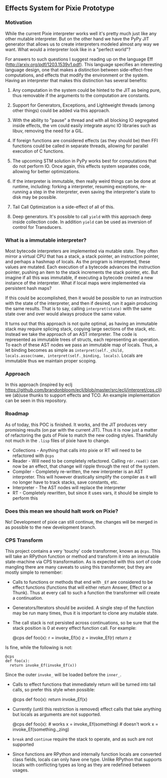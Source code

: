 ## Effects System for Pixie Prototype

### Motivation

While the current Pixie interpreter works well it's pretty much just like any other mutable interpreter. But on the other
hand we have the PyPy JIT generator that allows us to create interpreters modeled almost any way we want. What would a
interpreter look like in a "perfect world"?

For answers to such questions I suggest reading up on the language Eff (http://arxiv.org/pdf/1203.1539v1.pdf). This language
specifies an interesting language design, one that makes a distinction between side-effect-free computations, and effects that
modify the environment or the system. Having an interpreter that makes this distinction has several benefits:

1) Any computation in the system could be hinted to the JIT as being pure, thus removable if the arguments to the computation
are constants.

2) Support for Generators, Exceptions, and Lightweight threads (among other things) could be added via this approach.

3) With the ability to "pause" a thread and with all blocking IO segregated inside effects, the vm could easily integrate
async IO libraries such as libuv, removing the need for a GIL.

4) If foreign functions are considered effects (as they should be) then FFI functions could be called in separate threads,
allowing for parallel execution of C functions.

5) The upcoming STM solution in PyPy works best for computations that do not perform IO. Once again, this effects system
separates code, allowing for better optimizations.

6) If the interpreter is immutable, then really weird things can be done at runtime, including: forking a interpreter, resuming
exceptions, re-running a step in the interpreter, even saving the interpreter's state to disk may be possible.

7) Tail Call Optimization is a side-effect of all of this.

8) Deep generators. It's possible to call `yield` with this approach deep inside collection code. In addition `yield` can be used
as inversion of control for Transducers.

### What is a immutable interpreter?
Most bytecode interpreters are implemented via mutable state. They often mirror a virtual CPU that has a stack, a stack pointer, an instruction pointer, and perhaps a hashmap of locals. As the program is interpreted, these values are mutated. Each execution of a bytecode advances the instruction pointer, pushing an item to the stack increments the stack pointer, etc. But imagine if all this was immutable, if executing a bytecode created a new instance of the interpreter. What if local maps were implemented via persistent hash maps?

If this could be accomplished, then it would be possible to run an instruction with the state of the interpreter, and then if desired, run it again producing the same results. That is to say, calling `interpret(state)` with the same state over and over would always produce the same value. 

It turns out that this approach is not quite optimal, as having an immutable stack may require splicing stack, copying large sections of the stack, etc. Instead we take the approach of an AST interpreter. The code is represented as immutable trees of structs, each representing an operation. To each of these AST nodes we pass an immutable map of locals. Thus, a let binding becomes as simple as `interpret(self._child, locals.assoc(name, interpret(self._binding, locals)`. Locals are immutable thus we maintain proper scoping.


### Approach

In this approach (inspired by eclj https://github.com/brandonbloom/eclj/blob/master/src/eclj/interpret/cps.clj) we (ab)use
thunks to support effects and TCO. An example implementation can be seen in this repository.


### Roadmap

As of today, this POC is finished. It works, and the JIT produces very promising results (on par with the current JIT).
Thus it is now just a matter of refactoring the guts of Pixie to match the new coding styles. Thankfully not much in the
 `.lisp` files of pixie have to change.

 * Collections - Anything that calls into pixie or RT will need to be refactored with `@cps`
 * Reader - Will need to be completely refactored. Calling `rdr.read()` can now be an effect, that change will ripple through
 the rest of the system.
 * Compiler - Completely re-written, the new interpreter is an AST interpreter. This will however drastically simplify the compiler
   as it will no longer have to track stacks, save constants, etc.
 * Interpreter - The AST nodes will replace the interpreter
 * RT - Completely rewritten, but since it uses vars, it should be simple to perform this


### Does this mean we should halt work on Pixie?

No! Development of pixie can still continue, the changes will be merged in as possible to the new development branch.

### CPS Transform

This project contains a very 'touchy' code transformer, known as `@cps`. This will take an RPython function or method and
transform it into an immutable state-machine via CPS transformation. As is expected with this sort of code mangling there
are many caveats to using this transformer, but they are mostly simple to remember:

* Calls to functions or methods that end with `_Ef` are considered to be effect functions (functions that will either
 return Answer, Effect or a Thunk). Thus at every call to such a function the transformer will create a continuation.
* Generators/Iterators should be avoided. A single step of the function may be run many times, thus it is important to clone
  any mutable state.
* The call stack is not persisted across continuations, so be sure that the stack position is 0 at every effect function call.
For example:


    @cps
    def foo(x):
      r = invoke_Ef(x)
      z = invoke_Ef(r)
      return z


Is fine, while the following is not:


    @cps
    def foo(x):
      return invoke_Ef(invoke_Ef(x))


Since the outer `invoke_` will be loaded before the `inner_`.

* Calls to effect functions that immediately return will be turned into tail calls, so prefer this style when possible:

    @cps
    def foo(x):
      return invoke_Ef(x)

* Currently (until this restriction is removed) effect calls that take anything but locals as arguments are not supported.


    @cps
    def foo(x):
      # works
      x = invoke_Ef(something)
      # doesn't work
      x = invoke_Ef(something._zing)

* `break` and `continue` require the stack to operate, and as such are not supported
* Since functions are RPython and internally function locals are converted class fields, locals can only have one type. Unlike
RPython that supports locals with conflicting types as long as they are redefined between usages.
